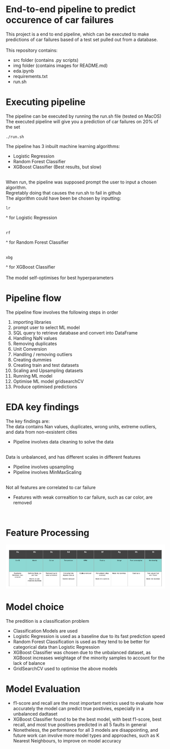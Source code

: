 # End-to-end pipeline to predict occurence of car failures

This project is a end to end pipeline, which can be executed to make predictions of car failures based of a test set pulled out from a database.<br>
<br>
This repository contains:<br>
* src folder (contains .py scripts)
* img folder (contains images for README.md)
* eda.ipynb
* requirements.txt
* run.sh

# Executing pipeline
The pipeline can be executed by running the run.sh file (tested on MacOS)<br>
The executed pipeline will give you a prediction of car failures on 20% of the set

```
./run.sh
```

The pipeline has 3 inbuilt machine learning algorithms:<br>
* Logistic Regression<br>
* Random Forest Classifier<br>
* XGBoost Classifier (Best results, but slow)<br>
<br>
When run, the pipeline was supposed prompt the user to input a chosen algorithm.<br>
Regretably doing that causes the run.sh to fail in github<br>
The algorithm could have been be chosen by inputting:<br>

```
lr
```

^ for Logistic Regression
<br>
<br>
```
rf
```

^ for Random Forest Classifier
<br>
<br>
```
xbg
```

^ for XGBoost Classifier <br>
<br>
The model self-optimises for best hyperparameters
<br>

# Pipeline flow<br>
The pipeline flow involves the following steps in order<br>
1. importing libraries
2. prompt user to select ML model
3. SQL query to retrieve database and convert into DataFrame
4. Handling NaN values
5. Removing duplicates
6. Unit Conversion
7. Handling / removing outliers
8. Creating dummies
9. Creating train and test datasets
10. Scaling and Upsampling datasets
11. Running ML model
12. Optimise ML model gridsearchCV
13. Produce optimised predictions

# EDA key findings<br>
The key findings are:<br>
The data contains Nan values, duplicates, wrong units, extreme outliers, and data from non-exsistent cities<br>
* Pipeline involves data cleaning to solve the data<br>
<br>
Data is unbalanced, and has different scales in different features<br>

* Pipeline involves upsampling<br>
* Pipeline involves MinMaxScaling<br>
<br>
Not all features are correlated to car failure<br>

* Features with weak correaltion to car failure, such as car color, are removed<br>
<br>


# Feature Processing

![alt text](FeatEng.png)

# Model choice

The predition is a classification problem<br>

* Classification Models are used<br>
* Logistic Regression is used as a baseline due to its fast prediction speed<br>
* Random Forest Classification is used as they tend to be better for categorical data than Logistic Regression<br>
* XGBoost Classifier was chosen due to the unbalanced dataset, as XGBoost increases weightage of the minority samples to account for the lack of balance<br>
* GridSearchCV used to optimise the above models<br>

# Model Evaluation
* f1-score and recall are the most important metrics used to evaluate how accurately the model can predict true postivies, especially in a unbalanced dadtaset<br>
* XGBoost Classifier found to be the best model, with best f1-score, best recall, and most true positives predicted in all 5 faults in general<br>
* Nonetheless, the performance for all 3 models are disappointing, and future work can involve more model types and approaches, such as K Nearest Neighbours, to improve on model accuracy
